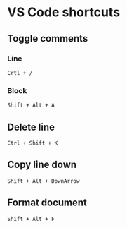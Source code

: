# VS Code shortcuts
## Toggle comments
### Line
    Crtl + /
### Block
    Shift + Alt + A
## Delete line
    Ctrl + Shift + K
## Copy line down
    Shift + Alt + DownArrow
## Format document
    Shift + Alt + F